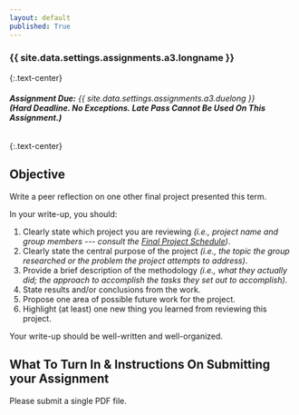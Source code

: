 ```yaml
---
layout: default
published: True
---
```


### **{{ site.data.settings.assignments.a3.longname }}**
{:.text-center}

###### ***Assignment Due:*** *{{ site.data.settings.assignments.a3.duelong }} <br/> **(Hard Deadline. No Exceptions. Late Pass Cannot Be Used On This Assignment.)***
{:.text-center}

## Objective

Write a peer reflection on one other final project presented this term.

In your write-up, you should:

1. Clearly state which project you are reviewing _(i.e., project name and group members --- consult the [Final Project Schedule](project-schedule))_.
2. Clearly state the central purpose of the project _(i.e., the topic the group researched or the problem the project attempts to address)_.
3. Provide a brief description of the methodology _(i.e., what they actually did; the approach to accomplish the tasks they set out to accomplish)_.
4. State results and/or conclusions from the work.
5. Propose one area of possible future work for the project.
6. Highlight (at least) one new thing you learned from reviewing this project.

Your write-up should be well-written and well-organized.

## What To Turn In & Instructions On Submitting your Assignment

Please submit a single PDF file.
